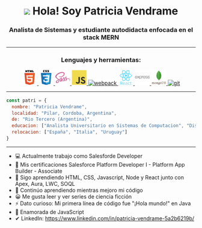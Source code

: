 <h1  align="center"> <img src="https://media.giphy.com/media/hvRJCLFzcasrR4ia7z/giphy.gif" width="25px"> Hola! Soy Patricia Vendrame </h1>
<h3 align="center"> Analista de Sistemas y estudiante autodidacta enfocada en el stack MERN</h3>

 ----

<h3 align=center>Lenguajes y herramientas: </h3>

<p align="center">
    <a href="https://www.w3.org/html/" target="_blank"> <img src="https://raw.githubusercontent.com/devicons/devicon/master/icons/html5/html5-original-wordmark.svg" alt="html5" width="40" height="40"/> </a>
    <a href="https://www.w3schools.com/css/" target="_blank"> <img src="https://raw.githubusercontent.com/devicons/devicon/master/icons/css3/css3-original-wordmark.svg" alt="css3" width="40" height="40"/> </a>
<a href="https://sass-lang.com" target="_blank"> <img src="https://raw.githubusercontent.com/devicons/devicon/master/icons/sass/sass-original.svg" alt="sass" width="40" height="40"/> </a>
    <a href="https://developer.mozilla.org/en-US/docs/Web/JavaScript" target="_blank"> <img src="https://raw.githubusercontent.com/devicons/devicon/master/icons/javascript/javascript-original.svg" alt="javascript" width="40" height="40"/> </a>
<a href="https://webpack.js.org/" target="_blank"> <img src="https://www.vectorlogo.zone/logos/js_webpack/js_webpack-icon.svg" alt="webpack" width="40" height="40"/> </a>
<a href="https://reactjs.org/" target="_blank"> <img src="https://raw.githubusercontent.com/devicons/devicon/master/icons/react/react-original-wordmark.svg" alt="react" width="40" height="40"/> </a>
    <a href="https://expressjs.com" target="_blank"> <img src="https://raw.githubusercontent.com/devicons/devicon/master/icons/express/express-original-wordmark.svg" alt="express" width="40" height="40"/> </a>
    <a href="https://www.mongodb.com/" target="_blank"> <img src="https://raw.githubusercontent.com/devicons/devicon/master/icons/mongodb/mongodb-original-wordmark.svg" alt="mongodb" width="40" height="40"/> </a>
<a href="https://git-scm.com/" target="_blank"> <img src="https://www.vectorlogo.zone/logos/git-scm/git-scm-icon.svg" alt="git" width="40" height="40"/> </a>
    </p>
    
 ----
 
 
```js
const patri = {
  nombre: "Patricia Vendrame",
  localidad: "Pilar, Cordoba, Argentina",
  de: "Rio Tercero (Argentina)",
  educacion: ["Analista Universitario en Sistemas de Computacion", "Diseño UX/UI Basico y Avanzado"],
  relocacion: ["España", "Italia", "Uruguay"]
}
```

 ----

- 💻 Actualmente trabajo como Salesforde Developer
- 🤯 Mis certificaciones Salesforce Platform Developer I - Platform App Builder - Associate 
- 🌱 Sigo aprendiendo HTML, CSS, Javascript, Node y React junto con Apex, Aura, LWC, SOQL
- 🔭 Continúo aprendiendo mientras mejoro mi código
- 😀 Me gusta leer y ver series de ciencia ficción
- ⚡ Dato curioso: Mi primera línea de código fue "¡Hola mundo!" en Java 
- 💖 Enamorada de JavaScript
- ✔ LinkedIn: https://www.linkedin.com/in/patricia-vendrame-5a2b6219b/













